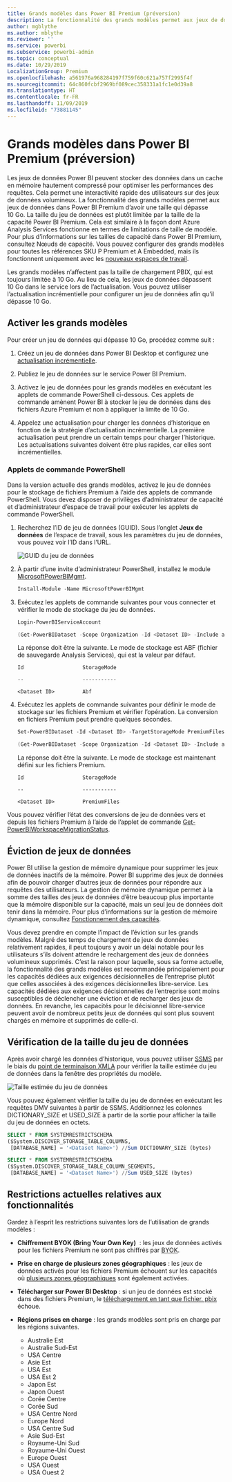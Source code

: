 ```yaml
---
title: Grands modèles dans Power BI Premium (préversion)
description: La fonctionnalité des grands modèles permet aux jeux de données dans Power BI Premium d’avoir une taille qui dépasse 10 Go.
author: mgblythe
ms.author: mblythe
ms.reviewer: ''
ms.service: powerbi
ms.subservice: powerbi-admin
ms.topic: conceptual
ms.date: 10/29/2019
LocalizationGroup: Premium
ms.openlocfilehash: a561976a968284197f759f60c621a757f2995f4f
ms.sourcegitcommit: 64c860fcbf2969bf089cec358331a1fc1e0d39a8
ms.translationtype: HT
ms.contentlocale: fr-FR
ms.lasthandoff: 11/09/2019
ms.locfileid: "73881145"
---
```

# <a name="large-models-in-power-bi-premium-preview"></a>Grands modèles dans Power BI Premium (préversion)

Les jeux de données Power BI peuvent stocker des données dans un cache en mémoire hautement compressé pour optimiser les performances des requêtes. Cela permet une interactivité rapide des utilisateurs sur des jeux de données volumineux. La fonctionnalité des grands modèles permet aux jeux de données dans Power BI Premium d’avoir une taille qui dépasse 10 Go. La taille du jeu de données est plutôt limitée par la taille de la capacité Power BI Premium. Cela est similaire à la façon dont Azure Analysis Services fonctionne en termes de limitations de taille de modèle. Pour plus d’informations sur les tailles de capacité dans Power BI Premium, consultez Nœuds de capacité. Vous pouvez configurer des grands modèles pour toutes les références SKU P Premium et A Embedded, mais ils fonctionnent uniquement avec les [nouveaux espaces de travail](service-create-the-new-workspaces.md).

Les grands modèles n’affectent pas la taille de chargement PBIX, qui est toujours limitée à 10 Go. Au lieu de cela, les jeux de données dépassent 10 Go dans le service lors de l’actualisation. Vous pouvez utiliser l’actualisation incrémentielle pour configurer un jeu de données afin qu’il dépasse 10 Go.

## <a name="enable-large-models"></a>Activer les grands modèles

Pour créer un jeu de données qui dépasse 10 Go, procédez comme suit :

1. Créez un jeu de données dans Power BI Desktop et configurez une [actualisation incrémentielle](service-premium-incremental-refresh.md).

1. Publiez le jeu de données sur le service Power BI Premium.

1. Activez le jeu de données pour les grands modèles en exécutant les applets de commande PowerShell ci-dessous. Ces applets de commande amènent Power BI à stocker le jeu de données dans des fichiers Azure Premium et non à appliquer la limite de 10 Go.

1. Appelez une actualisation pour charger les données d’historique en fonction de la stratégie d’actualisation incrémentielle. La première actualisation peut prendre un certain temps pour charger l’historique. Les actualisations suivantes doivent être plus rapides, car elles sont incrémentielles.

### <a name="powershell-cmdlets"></a>Applets de commande PowerShell

Dans la version actuelle des grands modèles, activez le jeu de données pour le stockage de fichiers Premium à l’aide des applets de commande PowerShell. Vous devez disposer de privilèges d’administrateur de capacité et d’administrateur d’espace de travail pour exécuter les applets de commande PowerShell.

1. Recherchez l’ID de jeu de données (GUID). Sous l’onglet **Jeux de données** de l’espace de travail, sous les paramètres du jeu de données, vous pouvez voir l’ID dans l’URL.

    ![GUID du jeu de données](media/service-premium-large-models/dataset-guid.png)

1. À partir d’une invite d’administrateur PowerShell, installez le module [MicrosoftPowerBIMgmt](/powershell/module/microsoftpowerbimgmt.data/).

    ```powershell
    Install-Module -Name MicrosoftPowerBIMgmt
    ```

1. Exécutez les applets de commande suivantes pour vous connecter et vérifier le mode de stockage du jeu de données.

    ```powershell
    Login-PowerBIServiceAccount

    (Get-PowerBIDataset -Scope Organization -Id <Dataset ID> -Include actualStorage).ActualStorage
    ```

    La réponse doit être la suivante. Le mode de stockage est ABF (fichier de sauvegarde Analysis Services), qui est la valeur par défaut.

    ```
    Id                   StorageMode

    --                   -----------

    <Dataset ID>         Abf
    ```

1. Exécutez les applets de commande suivantes pour définir le mode de stockage sur les fichiers Premium et vérifier l’opération. La conversion en fichiers Premium peut prendre quelques secondes.

    ```powershell
    Set-PowerBIDataset -Id <Dataset ID> -TargetStorageMode PremiumFiles

    (Get-PowerBIDataset -Scope Organization -Id <Dataset ID> -Include actualStorage).ActualStorage
    ```

    La réponse doit être la suivante. Le mode de stockage est maintenant défini sur les fichiers Premium.

    ```
    Id                   StorageMode
    
    --                   -----------
    
    <Dataset ID>         PremiumFiles
    ```

Vous pouvez vérifier l’état des conversions de jeu de données vers et depuis les fichiers Premium à l’aide de l’applet de commande [Get-PowerBIWorkspaceMigrationStatus](/powershell/module/microsoftpowerbimgmt.workspaces/get-powerbiworkspacemigrationstatus).

## <a name="dataset-eviction"></a>Éviction de jeux de données

Power BI utilise la gestion de mémoire dynamique pour supprimer les jeux de données inactifs de la mémoire. Power BI supprime des jeux de données afin de pouvoir charger d’autres jeux de données pour répondre aux requêtes des utilisateurs. La gestion de mémoire dynamique permet à la somme des tailles des jeux de données d’être beaucoup plus importante que la mémoire disponible sur la capacité, mais un seul jeu de données doit tenir dans la mémoire. Pour plus d’informations sur la gestion de mémoire dynamique, consultez [Fonctionnement des capacités](service-premium-what-is.md#how-capacities-function).

Vous devez prendre en compte l’impact de l’éviction sur les grands modèles. Malgré des temps de chargement de jeux de données relativement rapides, il peut toujours y avoir un délai notable pour les utilisateurs s’ils doivent attendre le rechargement des jeux de données volumineux supprimés. C’est la raison pour laquelle, sous sa forme actuelle, la fonctionnalité des grands modèles est recommandée principalement pour les capacités dédiées aux exigences décisionnelles de l’entreprise plutôt que celles associées à des exigences décisionnelles libre-service. Les capacités dédiées aux exigences décisionnelles de l’entreprise sont moins susceptibles de déclencher une éviction et de recharger des jeux de données. En revanche, les capacités pour le décisionnel libre-service peuvent avoir de nombreux petits jeux de données qui sont plus souvent chargés en mémoire et supprimés de celle-ci.

## <a name="checking-dataset-size"></a>Vérification de la taille du jeu de données

Après avoir chargé les données d’historique, vous pouvez utiliser [SSMS](https://docs.microsoft.com/sql/ssms/download-sql-server-management-studio-ssms) par le biais du [point de terminaison XMLA](service-premium-connect-tools.md) pour vérifier la taille estimée du jeu de données dans la fenêtre des propriétés du modèle.

![Taille estimée du jeu de données](media/service-premium-large-models/estimated-dataset-size.png)

Vous pouvez également vérifier la taille du jeu de données en exécutant les requêtes DMV suivantes à partir de SSMS. Additionnez les colonnes DICTIONARY\_SIZE et USED\_SIZE à partir de la sortie pour afficher la taille du jeu de données en octets.

```sql
SELECT * FROM SYSTEMRESTRICTSCHEMA
($System.DISCOVER_STORAGE_TABLE_COLUMNS,
 [DATABASE_NAME] = '<Dataset Name>') //Sum DICTIONARY_SIZE (bytes)

SELECT * FROM SYSTEMRESTRICTSCHEMA
($System.DISCOVER_STORAGE_TABLE_COLUMN_SEGMENTS,
 [DATABASE_NAME] = '<Dataset Name>') //Sum USED_SIZE (bytes)
```

## <a name="current-feature-restrictions"></a>Restrictions actuelles relatives aux fonctionnalités

Gardez à l’esprit les restrictions suivantes lors de l’utilisation de grands modèles :

- **Chiffrement BYOK (Bring Your Own Key)**  : les jeux de données activés pour les fichiers Premium ne sont pas chiffrés par [BYOK](service-encryption-byok.md).
- **Prise en charge de plusieurs zones géographiques** : les jeux de données activés pour les fichiers Premium échouent sur les capacités où [plusieurs zones géographiques](service-admin-premium-multi-geo.md) sont également activées.

- **Télécharger sur Power BI Desktop** : si un jeu de données est stocké dans des fichiers Premium, le [téléchargement en tant que fichier. pbix](service-export-to-pbix.md) échoue.
- **Régions prises en charge** : les grands modèles sont pris en charge par les régions suivantes.
  - Australie Est
  - Australie Sud-Est
  - USA Centre
  - Asie Est
  - USA Est
  - USA Est 2
  - Japon Est
  - Japon Ouest
  - Corée Centre
  - Corée Sud
  - USA Centre Nord
  - Europe Nord
  - USA Centre Sud
  - Asie Sud-Est
  - Royaume-Uni Sud
  - Royaume-Uni Ouest
  - Europe Ouest
  - USA Ouest
  - USA Ouest 2